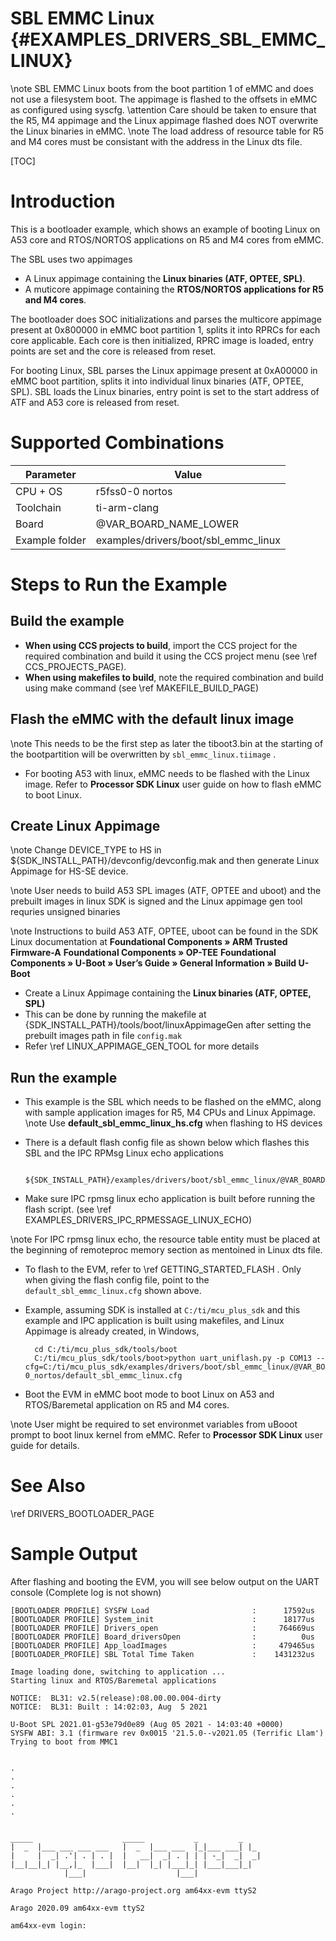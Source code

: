 # SBL EMMC Linux {#EXAMPLES_DRIVERS_SBL_EMMC_LINUX}

\note SBL EMMC Linux boots from the boot partition 1 of eMMC and does not use a filesystem boot. The appimage is flashed to the offsets in eMMC as configured using syscfg.
\attention Care should be taken to ensure that the R5, M4 appimage and the Linux appimage flashed does NOT overwrite the Linux binaries in eMMC.
\note The load address of resource table for R5 and M4 cores must be consistant with the address in the Linux dts file.

[TOC]

# Introduction

This is a bootloader example, which shows an example of booting Linux on A53 core and RTOS/NORTOS applications on R5 and M4 cores from eMMC.

The SBL uses two appimages
- A Linux appimage containing the **Linux binaries (ATF, OPTEE, SPL)**.
- A muticore appimage containing the **RTOS/NORTOS applications for R5 and M4 cores**.

The bootloader does SOC initializations and parses the multicore appimage present at 0x800000 in eMMC boot partition 1, splits it into RPRCs for each core applicable. Each core is then initialized, RPRC image is loaded, entry points are set and the core is released from reset.

For booting Linux, SBL parses the Linux appimage present at 0xA00000 in eMMC boot partition, splits it into individual linux binaries (ATF, OPTEE, SPL). SBL loads the Linux binaries, entry point is set to the start address of ATF and A53 core is released from reset.


# Supported Combinations

 Parameter      | Value
 ---------------|-----------
 CPU + OS       | r5fss0-0 nortos
 Toolchain      | ti-arm-clang
 Board          | @VAR_BOARD_NAME_LOWER
 Example folder | examples/drivers/boot/sbl_emmc_linux

# Steps to Run the Example

## Build the example

- **When using CCS projects to build**, import the CCS project for the required combination
  and build it using the CCS project menu (see \ref CCS_PROJECTS_PAGE).
- **When using makefiles to build**, note the required combination and build using
  make command (see \ref MAKEFILE_BUILD_PAGE)

## Flash the eMMC with the default linux image

\note This needs to be the first step as later the tiboot3.bin at the starting of the bootpartition will be overwritten by `sbl_emmc_linux.tiimage` .

- For booting A53 with linux, eMMC needs to be flashed with the Linux image. Refer to **Processor SDK Linux** user guide on how to flash eMMC to boot Linux.

## Create Linux Appimage

\note Change DEVICE_TYPE to HS in ${SDK_INSTALL_PATH}/devconfig/devconfig.mak and then generate Linux Appimage for HS-SE device.

\note User needs to build A53 SPL images (ATF, OPTEE and uboot) and the prebuilt images
in linux SDK is signed and the Linux appimage gen tool requries unsigned binaries

\note Instructions to build A53 ATF, OPTEE, uboot can be found in the SDK Linux documentation at
        **Foundational Components » ARM Trusted Firmware-A**
        **Foundational Components » OP-TEE**
        **Foundational Components » U-Boot » User’s Guide » General Information » Build U-Boot**

- Create a Linux Appimage containing the **Linux binaries (ATF, OPTEE, SPL)**
- This can be done by running the makefile at {SDK_INSTALL_PATH}/tools/boot/linuxAppimageGen after setting the prebuilt images path in file `config.mak`
- Refer \ref LINUX_APPIMAGE_GEN_TOOL for more details

## Run the example

- This example is the SBL which needs to be flashed on the eMMC, along with sample application images for R5, M4 CPUs and Linux Appimage.
\note Use **default_sbl_emmc_linux_hs.cfg** when flashing to HS devices
- There is a default flash config file as shown below which flashes this SBL and the IPC RPMsg Linux echo applications

        ${SDK_INSTALL_PATH}/examples/drivers/boot/sbl_emmc_linux/@VAR_BOARD_NAME_LOWER/{cpu}_{os}/default_sbl_emmc_linux.cfg

- Make sure IPC rpmsg linux echo application is built before running the flash script. (see \ref EXAMPLES_DRIVERS_IPC_RPMESSAGE_LINUX_ECHO)

\note For IPC rpmsg linux echo, the resource table entity must be placed at the beginning of remoteproc memory section as mentoined in Linux dts file.

- To flash to the EVM, refer to \ref GETTING_STARTED_FLASH . Only when giving the flash config file, point to the `default_sbl_emmc_linux.cfg` shown above.

- Example, assuming SDK is installed at `C:/ti/mcu_plus_sdk` and this example and IPC application is built using makefiles, and Linux Appimage is already created, in Windows,

        cd C:/ti/mcu_plus_sdk/tools/boot
        C:/ti/mcu_plus_sdk/tools/boot>python uart_uniflash.py -p COM13 --cfg=C:/ti/mcu_plus_sdk/examples/drivers/boot/sbl_emmc_linux/@VAR_BOARD_NAME_LOWER/r5fss0-0_nortos/default_sbl_emmc_linux.cfg

- Boot the EVM in eMMC boot mode to boot Linux on A53 and RTOS/Baremetal application on R5 and M4 cores.

\note User might be required to set environmet variables from uBooot prompt to boot linux kernel from eMMC. Refer to **Processor SDK Linux** user guide for details.

# See Also

\ref DRIVERS_BOOTLOADER_PAGE

# Sample Output

After flashing and booting the EVM, you will see below output on the UART console (Complete log is not shown)

    [BOOTLOADER PROFILE] SYSFW Load                       :      17592us
    [BOOTLOADER PROFILE] System_init                      :      18177us
    [BOOTLOADER PROFILE] Drivers_open                     :     764669us
    [BOOTLOADER PROFILE] Board_driversOpen                :          0us
    [BOOTLOADER PROFILE] App_loadImages                   :     479465us
    [BOOTLOADER_PROFILE] SBL Total Time Taken             :    1431232us

    Image loading done, switching to application ...
    Starting linux and RTOS/Baremetal applications

    NOTICE:  BL31: v2.5(release):08.00.00.004-dirty
    NOTICE:  BL31: Built : 14:02:03, Aug  5 2021

    U-Boot SPL 2021.01-g53e79d0e89 (Aug 05 2021 - 14:03:40 +0000)
    SYSFW ABI: 3.1 (firmware rev 0x0015 '21.5.0--v2021.05 (Terrific Llam')
    Trying to boot from MMC1


    .
    .
    .
    .
    .
    .


    _____                    _____           _         _
    |  _  |___ ___ ___ ___   |  _  |___ ___  |_|___ ___| |_
    |     |  _| .'| . | . |  |   __|  _| . | | | -_|  _|  _|
    |__|__|_| |__,|_  |___|  |__|  |_| |___|_| |___|___|_|
                |___|                    |___|

    Arago Project http://arago-project.org am64xx-evm ttyS2

    Arago 2020.09 am64xx-evm ttyS2

    am64xx-evm login:
